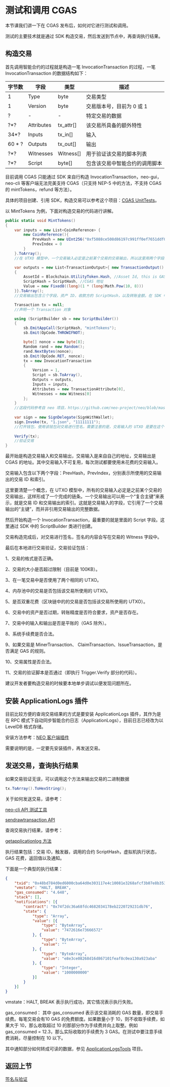 # 测试和调用 CGAS

本节课我们讲一下在 CGAS 发布后，如何对它进行测试和调用。

测试的主要技术就是通过 SDK 构造交易，然后发送到节点中，再查询执行结果。

## 构造交易

首先调用智能合约的过程就是构造一笔 InvocationTransaction 的过程，一笔 InvocationTransaction 的数据结构如下：

| 字节数 | 字段       | 类型      | 描述                           |
| ------ | ---------- | --------- | ------------------------------ |
| 1      | Type       | byte      | 交易类型                       |
| 1      | Version    | byte      | 交易版本号，目前为 0 或 1      |
| ?      | -          | -         | 特定交易的数据                 |
| ?*?    | Attributes | tx_attr[] | 该交易所具备的额外特性         |
| 34*?   | Inputs     | tx_in[]   | 输入                           |
| 60 * ? | Outputs    | tx_out[]  | 输出                           |
| ?*?    | Witnesses  | Witness[] | 用于验证该交易的脚本列表       |
| ?*?    | Script     | byte[]    | 包含该交易中智能合约的调用脚本 |

目前调用 CGAS 只能通过 SDK 来自行构造 InvocationTransaction，neo-gui，neo-cli 等客户端无法完美支持 CGAS（只支持 NEP-5 中的方法，不支持 CGAS 的 mintTokens，refund 等方法）。

具体的项目创建、引用 SDK，构造交易可以参考这个项目：[CGAS UnitTests](https://github.com/neo-ngd/CGAS-Contract/blob/master/UnitTests)。

以 MintTokens 为例，下面对构造交易的代码进行讲解。

```c#
public static void MintTokens()
{
    var inputs = new List<CoinReference> {
        new CoinReference(){
            PrevHash = new UInt256("0xf5088ce508d86197c991ff0ef7651ddf01f3e555f257039c972082250e899210".Remove(0, 2).HexToBytes().Reverse().ToArray()),
            PrevIndex = 0
        }
    }.ToArray();
    //在 UTXO 模型中，一个交易输入必定是之前某个交易的交易输出，所以这里用两个字段表示一个交易输入。一个是引用的是之前某个交易的 TxId，也就是 PrevHash，另外一个是引用的交易输出在交易中的索引，索引从 0 开始。在上面的例子中，引用了 0xf5088ce508d86197c991ff0ef7651ddf01f3e555f257039c972082250e899210 这个交易的第 0 号交易输出作为当前这个交易的交易输入。

    var outputs = new List<TransactionOutput>{ new TransactionOutput()
    {
        AssetId = Blockchain.UtilityToken.Hash, //Asset Id, this is GAS
        ScriptHash = ScriptHash, //CGAS 地址
        Value = new Fixed8((long)(1 * (long)Math.Pow(10, 8)))
    }}.ToArray();
    //交易输出包含三个字段，资产 ID，收款方的 ScriptHash，以及转账金额。在 SDK 中，转账金额的单位是聪，所以这里填写 1 亿，代表通常所说的 1。

    Transaction tx = null;
    //声明一个 Transaction 对象

    using (ScriptBuilder sb = new ScriptBuilder())
    {
        sb.EmitAppCall(ScriptHash, "mintTokens");
        sb.Emit(OpCode.THROWIFNOT);

        byte[] nonce = new byte[8];
        Random rand = new Random();
        rand.NextBytes(nonce);
        sb.Emit(OpCode.RET, nonce);
        tx = new InvocationTransaction
        {
            Version = 1,
            Script = sb.ToArray(),
            Outputs = outputs,
            Inputs = inputs,
            Attributes = new TransactionAttribute[0],
            Witnesses = new Witness[0]
        };
    }
    //这段代码参考自 neo 项目，https://github.com/neo-project/neo/blob/master/neo/Wallets/Wallet.cs#L282 照着写就好了
    
    var sign = new SignDelegate(SignWithWallet);
    sign.Invoke(tx, "1.json", "11111111");
    //打开钱包，使用该钱包对交易进行签名，需要注意的是，交易输入的 UTXO 是要在这个钱包里才可以，否则会签名失败
    
    Verify(tx);
    //验证交易
}
```

最开始是构造交易输入和交易输出，交易输入是来自自己的地址，交易输出是 CGAS 的地址。其中交易输入不可复用，每次测试都要使用未花费的交易输入。

交易输入包含以下两个字段：PrevHash，PrevIndex，分别表示所使用的交易输出的交易 ID 和索引。

这里要清楚一个概念，在 UTXO 模型中，所有的交易输入必定是之前某个交易的交易输出，这样形成了一个完成的链条。一个交易输出可以用一个“复合主键”来表示，就是交易 ID 和交易输出的索引。这就是交易输入的字段，它引用了一个交易输出的“主键”，而并非引用交易输出的完整数据。

然后开始构造一个 InvocationTransaction，最重要的就是里面的 Script 字段。这里通过 SDK 中的 ScriptBuilder 类进行创建。

交易构造完成后，对交易进行签名，签名的内容会写在交易的 Witness 字段中。

最后在本地进行交易验证，交易验证包括：

1、交易的格式是否正确。

2、交易的大小是否超过限制（目前是 100KB）。

3、在一笔交易中是否使用了两个相同的 UTXO。

4、内存池中的交易是否包括该交易所使用的 UTXO。

5、是否双重花费（区块链中的的交易是否包括该交易所使用的 UTXO）。

6、交易中的资产是否过期，转账精度是否符合要求，资产是否存在。

7、交易中的输入和输出是否是平账的（GAS 除外）。

8、系统手续费是否合法。

9、如果交易是 MinerTransaction、 ClaimTransaction、IssueTransaction，是否满足 GAS 的规则。

10、交易属性是否合法。

11、交易的验证脚本是否通过（即执行 Trigger.Verify 部分的代码）。

建议开发者要构造交易的时候要本地单步调试以便发现问题所在。

## 安装 ApplicationLogs 插件

目前比较方便的查询交易结果的方式是要安装 ApplicationLogs 插件，其作为是在 RPC 模式下自动同步智能合约日志（ApplicationLogs），目前日志已经改为以 LevelDB 格式存储。

安装方法参考：[NEO 客户端插件](https://docs.neo.org/zh-cn/node/plugin.html)

需要说明的是，一定要先安装插件，再发送交易。

## 发送交易，查询执行结果

如果交易验证无误，可以调用这个方法来输出交易的二进制数据

```c#
tx.ToArray().ToHexString();
```

关于如何发送交易，请参考：

[neo-cli API 测试工具](https://docs.neo.org/zh-cn/node/cli/latest-version/api.html#%E6%B5%8B%E8%AF%95%E5%B7%A5%E5%85%B7)

[sendrawtransaction API](https://docs.neo.org/zh-cn/node/cli/latest-version/api/sendrawtransaction.html)

查询交易执行结果，请参考：

[getapplicationlog 方法](https://docs.neo.org/zh-cn/node/plugin.html#getapplicationlog-%E6%96%B9%E6%B3%95)

执行结果包括：交易 ID，触发器，调用的合约 ScriptHash，虚拟机执行状态，GAS 花费，返回值以及通知。

下面是一个典型的执行结果：

```json
{
	"txid": "0x48bd784d0ed6000cba64d0e303117e4c10081e3268afcf3b07e8b353a7594772",
	"vmstate": "HALT, BREAK",
	"gas_consumed": "4.648",
	"stack": [],
	"notifications": [{
		"contract": "0x74f2dc36a68fdc4682034178eb2220729231db76",
		"state": {
			"type": "Array",
			"value": [{
				"type": "ByteArray",
				"value": "7472616e73666572"
			}, {
				"type": "ByteArray",
				"value": ""
			}, {
				"type": "ByteArray",
				"value": "e8e3ce08268d16d867101feaf8c0ea130a923aba"
			}, {
				"type": "Integer",
				"value": "1000000000"
			}]
		}
	}]
}
```

vmstate：HALT, BREAK 表示执行成功，其它情况表示执行失败。

gas_consumed： 其中 gas_consumed 表示该交易消耗的 GAS 数量，即交易手续费。每笔交易会有10 
GAS 的免费额度。如果数量小于 10，则不收取手续费，如果大于 10，那么收取超过 10 的那部分作为手续费并向上取整。例如 gas_consumed = 12.3，那么实际收取的手续费为 3 GAS。在测试中要注意手续费消耗，尽量控制在 10 以下。

其中通知部分如何转成可读的数据，参见 [ApplicationLogsTools](https://github.com/chenzhitong/ApplicationLogsTools) 项目。

## 返回上节

[签名与验证](6_signature_and_verification.md)

